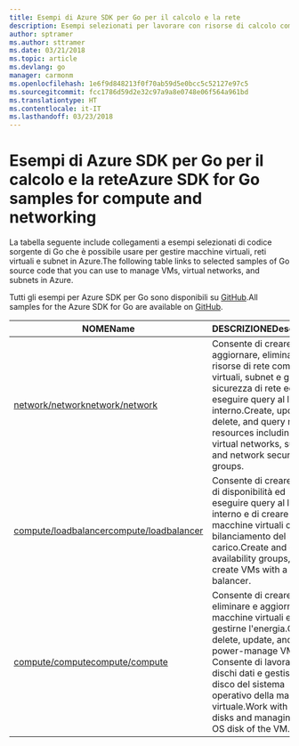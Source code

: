 ```yaml
---
title: Esempi di Azure SDK per Go per il calcolo e la rete
description: Esempi selezionati per lavorare con risorse di calcolo come macchine virtuali e reti virtuali da Azure SDK per Go.
author: sptramer
ms.author: sttramer
ms.date: 03/21/2018
ms.topic: article
ms.devlang: go
manager: carmonm
ms.openlocfilehash: 1e6f9d848213f0f70ab59d5e0bcc5c52127e97c5
ms.sourcegitcommit: fcc1786d59d2e32c97a9a8e0748e06f564a961bd
ms.translationtype: HT
ms.contentlocale: it-IT
ms.lasthandoff: 03/23/2018
---
```

# <a name="azure-sdk-for-go-samples-for-compute-and-networking"></a><span data-ttu-id="68ae4-103">Esempi di Azure SDK per Go per il calcolo e la rete</span><span class="sxs-lookup"><span data-stu-id="68ae4-103">Azure SDK for Go samples for compute and networking</span></span>

<span data-ttu-id="68ae4-104">La tabella seguente include collegamenti a esempi selezionati di codice sorgente di Go che è possibile usare per gestire macchine virtuali, reti virtuali e subnet in Azure.</span><span class="sxs-lookup"><span data-stu-id="68ae4-104">The following table links to selected samples of Go source code that you can use to manage VMs, virtual networks, and subnets in Azure.</span></span> 

<span data-ttu-id="68ae4-105">Tutti gli esempi per Azure SDK per Go sono disponibili su [GitHub](https://github.com/Azure-Samples/azure-sdk-for-go-samples).</span><span class="sxs-lookup"><span data-stu-id="68ae4-105">All samples for the Azure SDK for Go are available on [GitHub](https://github.com/Azure-Samples/azure-sdk-for-go-samples).</span></span>

| <span data-ttu-id="68ae4-106">NOME</span><span class="sxs-lookup"><span data-stu-id="68ae4-106">Name</span></span> | <span data-ttu-id="68ae4-107">DESCRIZIONE</span><span class="sxs-lookup"><span data-stu-id="68ae4-107">Description</span></span> |
|------|-------------|
| [<span data-ttu-id="68ae4-108">network/network</span><span class="sxs-lookup"><span data-stu-id="68ae4-108">network/network</span></span>](https://github.com/Azure-Samples/azure-sdk-for-go-samples/blob/master/network/network.go) | <span data-ttu-id="68ae4-109">Consente di creare, aggiornare, eliminare risorse di rete come reti virtuali, subnet e gruppi di sicurezza di rete ed eseguire query al loro interno.</span><span class="sxs-lookup"><span data-stu-id="68ae4-109">Create, update, delete, and query network resources including virtual networks, subnets, and network security groups.</span></span> |
| [<span data-ttu-id="68ae4-110">compute/loadbalancer</span><span class="sxs-lookup"><span data-stu-id="68ae4-110">compute/loadbalancer</span></span>](https://github.com/Azure-Samples/azure-sdk-for-go-samples/blob/master/compute/loadbalancer.go) | <span data-ttu-id="68ae4-111">Consente di creare gruppi di disponibilità ed eseguire query al loro interno e di creare macchine virtuali con bilanciamento del carico.</span><span class="sxs-lookup"><span data-stu-id="68ae4-111">Create and query availability groups, and create VMs with a load balancer.</span></span> |
| [<span data-ttu-id="68ae4-112">compute/compute</span><span class="sxs-lookup"><span data-stu-id="68ae4-112">compute/compute</span></span>](https://github.com/Azure-Samples/azure-sdk-for-go-samples/blob/master/compute/compute.go) | <span data-ttu-id="68ae4-113">Consente di creare, eliminare e aggiornare le macchine virtuali e gestirne l'energia.</span><span class="sxs-lookup"><span data-stu-id="68ae4-113">Create, delete, update, and power-manage VMs.</span></span> <span data-ttu-id="68ae4-114">Consente di lavorare con dischi dati e gestisce il disco del sistema operativo della macchina virtuale.</span><span class="sxs-lookup"><span data-stu-id="68ae4-114">Work with data disks and managing the OS disk of the VM.</span></span> |
